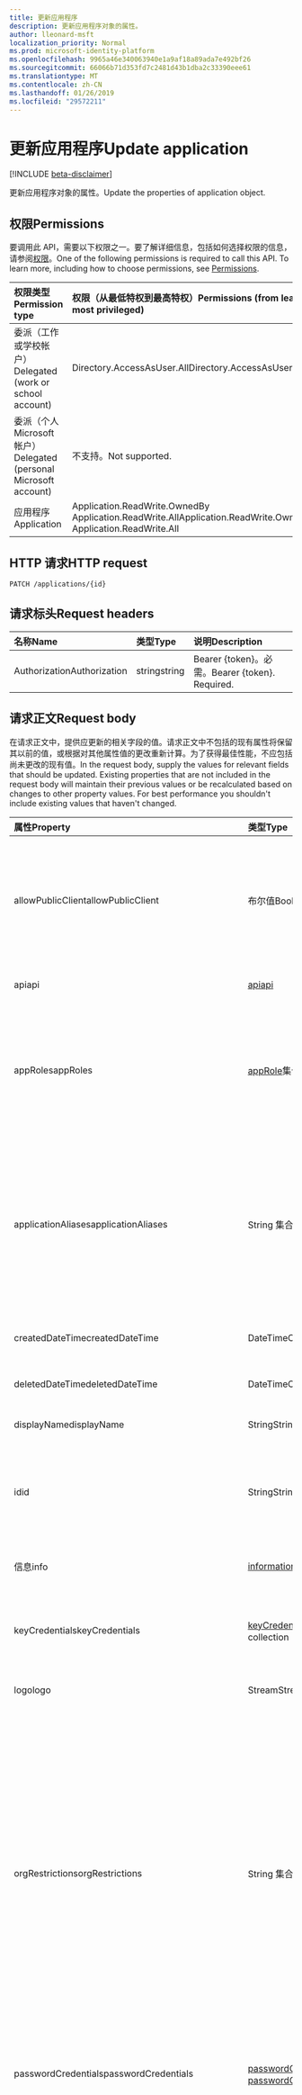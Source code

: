 ```yaml
---
title: 更新应用程序
description: 更新应用程序对象的属性。
author: lleonard-msft
localization_priority: Normal
ms.prod: microsoft-identity-platform
ms.openlocfilehash: 9965a46e340063940e1a9af18a89ada7e492bf26
ms.sourcegitcommit: 66066b71d353fd7c2481d43b1dba2c33390eee61
ms.translationtype: MT
ms.contentlocale: zh-CN
ms.lasthandoff: 01/26/2019
ms.locfileid: "29572211"
---
```

# <a name="update-application"></a><span data-ttu-id="3c3b7-103">更新应用程序</span><span class="sxs-lookup"><span data-stu-id="3c3b7-103">Update application</span></span>

[!INCLUDE [beta-disclaimer](../../includes/beta-disclaimer.md)]

<span data-ttu-id="3c3b7-104">更新应用程序对象的属性。</span><span class="sxs-lookup"><span data-stu-id="3c3b7-104">Update the properties of application object.</span></span>
## <a name="permissions"></a><span data-ttu-id="3c3b7-105">权限</span><span class="sxs-lookup"><span data-stu-id="3c3b7-105">Permissions</span></span>
<span data-ttu-id="3c3b7-p101">要调用此 API，需要以下权限之一。要了解详细信息，包括如何选择权限的信息，请参阅[权限](/graph/permissions-reference)。</span><span class="sxs-lookup"><span data-stu-id="3c3b7-p101">One of the following permissions is required to call this API. To learn more, including how to choose permissions, see [Permissions](/graph/permissions-reference).</span></span>


|<span data-ttu-id="3c3b7-108">权限类型</span><span class="sxs-lookup"><span data-stu-id="3c3b7-108">Permission type</span></span>      | <span data-ttu-id="3c3b7-109">权限（从最低特权到最高特权）</span><span class="sxs-lookup"><span data-stu-id="3c3b7-109">Permissions (from least to most privileged)</span></span>              |
|:--------------------|:---------------------------------------------------------|
|<span data-ttu-id="3c3b7-110">委派（工作或学校帐户）</span><span class="sxs-lookup"><span data-stu-id="3c3b7-110">Delegated (work or school account)</span></span> |  <span data-ttu-id="3c3b7-111">Directory.AccessAsUser.All</span><span class="sxs-lookup"><span data-stu-id="3c3b7-111">Directory.AccessAsUser.All</span></span>    |
|<span data-ttu-id="3c3b7-112">委派（个人 Microsoft 帐户）</span><span class="sxs-lookup"><span data-stu-id="3c3b7-112">Delegated (personal Microsoft account)</span></span> | <span data-ttu-id="3c3b7-113">不支持。</span><span class="sxs-lookup"><span data-stu-id="3c3b7-113">Not supported.</span></span>    |
|<span data-ttu-id="3c3b7-114">应用程序</span><span class="sxs-lookup"><span data-stu-id="3c3b7-114">Application</span></span> | <span data-ttu-id="3c3b7-115">Application.ReadWrite.OwnedBy Application.ReadWrite.All</span><span class="sxs-lookup"><span data-stu-id="3c3b7-115">Application.ReadWrite.OwnedBy, Application.ReadWrite.All</span></span> |

## <a name="http-request"></a><span data-ttu-id="3c3b7-116">HTTP 请求</span><span class="sxs-lookup"><span data-stu-id="3c3b7-116">HTTP request</span></span>
<!-- { "blockType": "ignored" } -->
```http
PATCH /applications/{id}
```
## <a name="request-headers"></a><span data-ttu-id="3c3b7-117">请求标头</span><span class="sxs-lookup"><span data-stu-id="3c3b7-117">Request headers</span></span>
| <span data-ttu-id="3c3b7-118">名称</span><span class="sxs-lookup"><span data-stu-id="3c3b7-118">Name</span></span>       | <span data-ttu-id="3c3b7-119">类型</span><span class="sxs-lookup"><span data-stu-id="3c3b7-119">Type</span></span> | <span data-ttu-id="3c3b7-120">说明</span><span class="sxs-lookup"><span data-stu-id="3c3b7-120">Description</span></span>|
|:-----------|:------|:----------|
| <span data-ttu-id="3c3b7-121">Authorization</span><span class="sxs-lookup"><span data-stu-id="3c3b7-121">Authorization</span></span>  | <span data-ttu-id="3c3b7-122">string</span><span class="sxs-lookup"><span data-stu-id="3c3b7-122">string</span></span>  | <span data-ttu-id="3c3b7-p102">Bearer {token}。必需。</span><span class="sxs-lookup"><span data-stu-id="3c3b7-p102">Bearer {token}. Required.</span></span>  |

## <a name="request-body"></a><span data-ttu-id="3c3b7-125">请求正文</span><span class="sxs-lookup"><span data-stu-id="3c3b7-125">Request body</span></span>
<span data-ttu-id="3c3b7-p103">在请求正文中，提供应更新的相关字段的值。请求正文中不包括的现有属性将保留其以前的值，或根据对其他属性值的更改重新计算。为了获得最佳性能，不应包括尚未更改的现有值。</span><span class="sxs-lookup"><span data-stu-id="3c3b7-p103">In the request body, supply the values for relevant fields that should be updated. Existing properties that are not included in the request body will maintain their previous values or be recalculated based on changes to other property values. For best performance you shouldn't include existing values that haven't changed.</span></span>

| <span data-ttu-id="3c3b7-129">属性</span><span class="sxs-lookup"><span data-stu-id="3c3b7-129">Property</span></span>     | <span data-ttu-id="3c3b7-130">类型</span><span class="sxs-lookup"><span data-stu-id="3c3b7-130">Type</span></span>   |<span data-ttu-id="3c3b7-131">说明</span><span class="sxs-lookup"><span data-stu-id="3c3b7-131">Description</span></span>|
|:---------------|:--------|:----------|
|<span data-ttu-id="3c3b7-132">allowPublicClient</span><span class="sxs-lookup"><span data-stu-id="3c3b7-132">allowPublicClient</span></span>|<span data-ttu-id="3c3b7-133">布尔值</span><span class="sxs-lookup"><span data-stu-id="3c3b7-133">Boolean</span></span>| <span data-ttu-id="3c3b7-134">指定应用程序可用作公共客户端。</span><span class="sxs-lookup"><span data-stu-id="3c3b7-134">Specifies if the application can act as a public client.</span></span> <span data-ttu-id="3c3b7-135">例如，移动设备上运行安装的应用程序。</span><span class="sxs-lookup"><span data-stu-id="3c3b7-135">For example,  an installed application running on a mobile device.</span></span> <span data-ttu-id="3c3b7-136">默认值为 *false*。</span><span class="sxs-lookup"><span data-stu-id="3c3b7-136">Default value is *false*.</span></span> |
|<span data-ttu-id="3c3b7-137">api</span><span class="sxs-lookup"><span data-stu-id="3c3b7-137">api</span></span>|[<span data-ttu-id="3c3b7-138">api</span><span class="sxs-lookup"><span data-stu-id="3c3b7-138">api</span></span>](../resources/api.md)| <span data-ttu-id="3c3b7-139">指定 API 应用程序的设置。</span><span class="sxs-lookup"><span data-stu-id="3c3b7-139">Specifies settings for an API application.</span></span> |
|<span data-ttu-id="3c3b7-140">appRoles</span><span class="sxs-lookup"><span data-stu-id="3c3b7-140">appRoles</span></span>|<span data-ttu-id="3c3b7-141">[appRole](../resources/approle.md)集合</span><span class="sxs-lookup"><span data-stu-id="3c3b7-141">[appRole](../resources/approle.md) collection</span></span>|<span data-ttu-id="3c3b7-142">声明应用程序可能的应用程序角色的集合。</span><span class="sxs-lookup"><span data-stu-id="3c3b7-142">The collection of application roles that an application may declare.</span></span> <span data-ttu-id="3c3b7-143">这些角色可以分配给用户、 组或服务主体。</span><span class="sxs-lookup"><span data-stu-id="3c3b7-143">These roles can be assigned to users, groups, or service principals.</span></span> <span data-ttu-id="3c3b7-144">不可为 null。</span><span class="sxs-lookup"><span data-stu-id="3c3b7-144">Not nullable.</span></span>|
|<span data-ttu-id="3c3b7-145">applicationAliases</span><span class="sxs-lookup"><span data-stu-id="3c3b7-145">applicationAliases</span></span>|<span data-ttu-id="3c3b7-146">String 集合</span><span class="sxs-lookup"><span data-stu-id="3c3b7-146">String collection</span></span>| <span data-ttu-id="3c3b7-147">标识应用程序的 Uri。</span><span class="sxs-lookup"><span data-stu-id="3c3b7-147">The URIs that identify the application.</span></span> <span data-ttu-id="3c3b7-148">有关详细信息，请参阅[应用程序对象和服务主体对象](https://azure.microsoft.com/documentation/articles/active-directory-application-objects/)。</span><span class="sxs-lookup"><span data-stu-id="3c3b7-148">For more information see, [Application Objects and Service Principal Objects](https://azure.microsoft.com/documentation/articles/active-directory-application-objects/).</span></span> <span data-ttu-id="3c3b7-149">需要多值属性筛选器表达式的 *any* 运算符。</span><span class="sxs-lookup"><span data-stu-id="3c3b7-149">The *any* operator is required for filter expressions on multi-valued properties.</span></span> <span data-ttu-id="3c3b7-150">不可为 null。</span><span class="sxs-lookup"><span data-stu-id="3c3b7-150">Not nullable.</span></span> |
|<span data-ttu-id="3c3b7-151">createdDateTime</span><span class="sxs-lookup"><span data-stu-id="3c3b7-151">createdDateTime</span></span>|<span data-ttu-id="3c3b7-152">DateTimeOffset</span><span class="sxs-lookup"><span data-stu-id="3c3b7-152">DateTimeOffset</span></span>| <span data-ttu-id="3c3b7-153">日期和时间注册应用程序。</span><span class="sxs-lookup"><span data-stu-id="3c3b7-153">The date and time the application was registered.</span></span> |
|<span data-ttu-id="3c3b7-154">deletedDateTime</span><span class="sxs-lookup"><span data-stu-id="3c3b7-154">deletedDateTime</span></span>|<span data-ttu-id="3c3b7-155">DateTimeOffset</span><span class="sxs-lookup"><span data-stu-id="3c3b7-155">DateTimeOffset</span></span>| <span data-ttu-id="3c3b7-156">日期和时间的应用程序已删除。</span><span class="sxs-lookup"><span data-stu-id="3c3b7-156">The date and time the application was deleted.</span></span> |
|<span data-ttu-id="3c3b7-157">displayName</span><span class="sxs-lookup"><span data-stu-id="3c3b7-157">displayName</span></span>|<span data-ttu-id="3c3b7-158">String</span><span class="sxs-lookup"><span data-stu-id="3c3b7-158">String</span></span>|<span data-ttu-id="3c3b7-159">应用程序的显示名称。</span><span class="sxs-lookup"><span data-stu-id="3c3b7-159">The display name for the application.</span></span> |
|<span data-ttu-id="3c3b7-160">id</span><span class="sxs-lookup"><span data-stu-id="3c3b7-160">id</span></span>|<span data-ttu-id="3c3b7-161">String</span><span class="sxs-lookup"><span data-stu-id="3c3b7-161">String</span></span>|<span data-ttu-id="3c3b7-162">应用程序的唯一标识符。</span><span class="sxs-lookup"><span data-stu-id="3c3b7-162">The unique identifier for the application.</span></span> <span data-ttu-id="3c3b7-163">继承自 [directoryObject](../resources/directoryobject.md)。</span><span class="sxs-lookup"><span data-stu-id="3c3b7-163">Inherited from [directoryObject](../resources/directoryobject.md).</span></span> <span data-ttu-id="3c3b7-164">键。</span><span class="sxs-lookup"><span data-stu-id="3c3b7-164">Key.</span></span> <span data-ttu-id="3c3b7-165">不可为 null。</span><span class="sxs-lookup"><span data-stu-id="3c3b7-165">Not nullable.</span></span> <span data-ttu-id="3c3b7-166">只读。</span><span class="sxs-lookup"><span data-stu-id="3c3b7-166">Read-only.</span></span> |
|<span data-ttu-id="3c3b7-167">信息</span><span class="sxs-lookup"><span data-stu-id="3c3b7-167">info</span></span>|[<span data-ttu-id="3c3b7-168">informationalUrl</span><span class="sxs-lookup"><span data-stu-id="3c3b7-168">informationalUrl</span></span>](../resources/informationalurl.md)| <span data-ttu-id="3c3b7-169">应用程序的基本配置文件信息。</span><span class="sxs-lookup"><span data-stu-id="3c3b7-169">Basic profile information of the application.</span></span> | <span data-ttu-id="3c3b7-170">指定安装客户端，如桌面或移动设备的设置。</span><span class="sxs-lookup"><span data-stu-id="3c3b7-170">Specifies settings for installed clients such as desktop or mobile devices.</span></span> |
|<span data-ttu-id="3c3b7-171">keyCredentials</span><span class="sxs-lookup"><span data-stu-id="3c3b7-171">keyCredentials</span></span>|<span data-ttu-id="3c3b7-172">[keyCredential](../resources/keycredential.md)集合</span><span class="sxs-lookup"><span data-stu-id="3c3b7-172">[keyCredential](../resources/keycredential.md) collection</span></span>|<span data-ttu-id="3c3b7-173">不应用程序关联的关键凭据集合可以为 null。</span><span class="sxs-lookup"><span data-stu-id="3c3b7-173">The collection of key credentials associated with the application Not nullable.</span></span> |
|<span data-ttu-id="3c3b7-174">logo</span><span class="sxs-lookup"><span data-stu-id="3c3b7-174">logo</span></span>|<span data-ttu-id="3c3b7-175">Stream</span><span class="sxs-lookup"><span data-stu-id="3c3b7-175">Stream</span></span>|<span data-ttu-id="3c3b7-176">主应用程序徽标。</span><span class="sxs-lookup"><span data-stu-id="3c3b7-176">The main logo for the application.</span></span> <span data-ttu-id="3c3b7-177">不可为 null。</span><span class="sxs-lookup"><span data-stu-id="3c3b7-177">Not nullable.</span></span> |
|<span data-ttu-id="3c3b7-178">orgRestrictions</span><span class="sxs-lookup"><span data-stu-id="3c3b7-178">orgRestrictions</span></span>|<span data-ttu-id="3c3b7-179">String 集合</span><span class="sxs-lookup"><span data-stu-id="3c3b7-179">String collection</span></span>| <span data-ttu-id="3c3b7-180">应用程序所使用的受限组织 tenantIds。</span><span class="sxs-lookup"><span data-stu-id="3c3b7-180">The organizational tenantIds to which the application is restricted.</span></span>  <span data-ttu-id="3c3b7-181">如果集合为空，该应用程序是多租户 （不受限制）。</span><span class="sxs-lookup"><span data-stu-id="3c3b7-181">If the collection is empty, the application is multi-tenant (not restricted).</span></span> <span data-ttu-id="3c3b7-182">如果集合包含 tenantIds，应用程序仅限于组织 tenantIds 集合中。</span><span class="sxs-lookup"><span data-stu-id="3c3b7-182">If the collection contains tenantIds, the application is restricted to the organizational tenantIds in the collection.</span></span> <span data-ttu-id="3c3b7-183">指定其他租户但未注册应用程序其中 tenantId 意味着应用程序自身的 tenantId 为间接包含。</span><span class="sxs-lookup"><span data-stu-id="3c3b7-183">Specifying other tenants but not the tenantId where the application is registered implies that the application's own tenantId is indirectly included.</span></span> |
|<span data-ttu-id="3c3b7-184">passwordCredentials</span><span class="sxs-lookup"><span data-stu-id="3c3b7-184">passwordCredentials</span></span>|<span data-ttu-id="3c3b7-185">[passwordCredential](../resources/passwordcredential.md)集合</span><span class="sxs-lookup"><span data-stu-id="3c3b7-185">[passwordCredential](../resources/passwordcredential.md) collection</span></span>|<span data-ttu-id="3c3b7-186">应用程序关联的密码凭据的集合。</span><span class="sxs-lookup"><span data-stu-id="3c3b7-186">The collection of password credentials associated with the application.</span></span> <span data-ttu-id="3c3b7-187">不可为 null。</span><span class="sxs-lookup"><span data-stu-id="3c3b7-187">Not nullable.</span></span>|
|<span data-ttu-id="3c3b7-188">preAuthorizedApplications</span><span class="sxs-lookup"><span data-stu-id="3c3b7-188">preAuthorizedApplications</span></span>|<span data-ttu-id="3c3b7-189">[preAuthorizedApplication](../resources/preauthorizedapplication.md)集合</span><span class="sxs-lookup"><span data-stu-id="3c3b7-189">[preAuthorizedApplication](../resources/preauthorizedapplication.md) collection</span></span>| <span data-ttu-id="3c3b7-190">列出应用程序和隐式同意请求的权限。</span><span class="sxs-lookup"><span data-stu-id="3c3b7-190">Lists applications and requested permissions for implicit consent.</span></span> <span data-ttu-id="3c3b7-191">需要管理员可以提供了到应用程序的许可。</span><span class="sxs-lookup"><span data-stu-id="3c3b7-191">Requires an admin to have provided consent to the application.</span></span> <span data-ttu-id="3c3b7-192">preAuthorizedApplications 不需要用户同意所请求的权限。</span><span class="sxs-lookup"><span data-stu-id="3c3b7-192">preAuthorizedApplications do not require the user to consent to the requested permissions.</span></span> <span data-ttu-id="3c3b7-193">PreAuthorizedApplications 中列出的权限不需要用户同意。</span><span class="sxs-lookup"><span data-stu-id="3c3b7-193">Permissions listed in preAuthorizedApplications do not require user consent.</span></span> <span data-ttu-id="3c3b7-194">但是，preAuthorizedApplications 中未列出任何其他请求的权限要求用户同意。</span><span class="sxs-lookup"><span data-stu-id="3c3b7-194">However, any additional requested permissions not listed in preAuthorizedApplications require user consent.</span></span> |
|<span data-ttu-id="3c3b7-195">requiredResourceAccess</span><span class="sxs-lookup"><span data-stu-id="3c3b7-195">requiredResourceAccess</span></span>|<span data-ttu-id="3c3b7-196">[requiredResourceAccess](../resources/requiredresourceaccess.md)集合</span><span class="sxs-lookup"><span data-stu-id="3c3b7-196">[requiredResourceAccess](../resources/requiredresourceaccess.md) collection</span></span>|<span data-ttu-id="3c3b7-197">指定此应用程序需要访问和一组的 OAuth 权限范围和应用程序角色它需要在每个这些资源的资源。</span><span class="sxs-lookup"><span data-stu-id="3c3b7-197">Specifies resources that this application requires access to and the set of OAuth permission scopes and application roles that it needs under each of those resources.</span></span> <span data-ttu-id="3c3b7-198">此预配置完所需的资源访问驱动器的同意体验。</span><span class="sxs-lookup"><span data-stu-id="3c3b7-198">This pre-configuration of required resource access drives the consent experience.</span></span> <span data-ttu-id="3c3b7-199">不可为 null。</span><span class="sxs-lookup"><span data-stu-id="3c3b7-199">Not nullable.</span></span>|
|<span data-ttu-id="3c3b7-200">标记</span><span class="sxs-lookup"><span data-stu-id="3c3b7-200">tags</span></span>|<span data-ttu-id="3c3b7-201">String 集合</span><span class="sxs-lookup"><span data-stu-id="3c3b7-201">String collection</span></span>| <span data-ttu-id="3c3b7-202">用于分类和确定应用程序的自定义字符串。</span><span class="sxs-lookup"><span data-stu-id="3c3b7-202">Custom strings that can be used to categorize and identify the application.</span></span> |
|<span data-ttu-id="3c3b7-203">web</span><span class="sxs-lookup"><span data-stu-id="3c3b7-203">web</span></span>|[<span data-ttu-id="3c3b7-204">web 应用程序</span><span class="sxs-lookup"><span data-stu-id="3c3b7-204">webApplication</span></span>](../resources/web.md)| <span data-ttu-id="3c3b7-205">指定 web 应用程序的设置。</span><span class="sxs-lookup"><span data-stu-id="3c3b7-205">Specifies settings for a web application.</span></span> |

## <a name="response"></a><span data-ttu-id="3c3b7-206">响应</span><span class="sxs-lookup"><span data-stu-id="3c3b7-206">Response</span></span>

<span data-ttu-id="3c3b7-207">如果成功，此方法返回`204 No Content`响应代码和不响应正文中返回任何内容。</span><span class="sxs-lookup"><span data-stu-id="3c3b7-207">If successful, this method returns a `204 No Content` response code and does not return anything in the response body.</span></span>
## <a name="example"></a><span data-ttu-id="3c3b7-208">示例</span><span class="sxs-lookup"><span data-stu-id="3c3b7-208">Example</span></span>
##### <a name="request"></a><span data-ttu-id="3c3b7-209">请求</span><span class="sxs-lookup"><span data-stu-id="3c3b7-209">Request</span></span>
<span data-ttu-id="3c3b7-210">下面是一个请求示例。</span><span class="sxs-lookup"><span data-stu-id="3c3b7-210">Here is an example of the request.</span></span>
<!-- {
  "blockType": "request",
  "name": "update_application"
}-->
```http
PATCH https://graph.microsoft.com/beta/applications/{id}
Content-type: application/json
Content-length: 72

{
  "allowPublicClient": false,
  "displayName": "New display name"
}
```
##### <a name="response"></a><span data-ttu-id="3c3b7-211">响应</span><span class="sxs-lookup"><span data-stu-id="3c3b7-211">Response</span></span>
<span data-ttu-id="3c3b7-212">注意：为简洁起见，可能会截断此处展示的响应对象。</span><span class="sxs-lookup"><span data-stu-id="3c3b7-212">Note: The response object shown here may be truncated for brevity.</span></span> 
<!-- {
  "blockType": "response",
  "truncated": true,
  "@odata.type": "microsoft.graph.application"
} -->
```http
HTTP/1.1 204 No Content
```

<!-- uuid: 8fcb5dbc-d5aa-4681-8e31-b001d5168d79
2015-10-25 14:57:30 UTC -->
<!--
{
  "type": "#page.annotation",
  "description": "Update application",
  "keywords": "",
  "section": "documentation",
  "tocPath": "",
  "suppressions": [
    "Error: /api-reference/beta/api/application-update.md:\r\n      Exception processing links.\r\n    System.ArgumentException: Link Definition was null. Link text: !INCLUDE [beta-disclaimer](../../includes/beta-disclaimer.md)\r\n      at ApiDoctor.Validation.DocFile.get_LinkDestinations()\r\n      at ApiDoctor.Validation.DocSet.ValidateLinks(Boolean includeWarnings, String[] relativePathForFiles, IssueLogger issues, Boolean requireFilenameCaseMatch, Boolean printOrphanedFiles)"
  ]
}
-->
